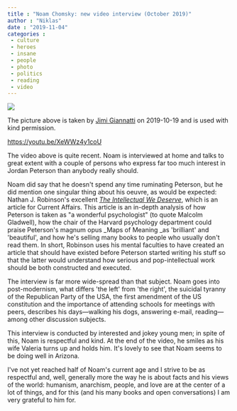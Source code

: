 ```yaml
---
title : "Noam Chomsky: new video interview (October 2019)"
author : "Niklas"
date : "2019-11-04"
categories : 
 - culture
 - heroes
 - insane
 - people
 - photo
 - politics
 - reading
 - video
---
```


![](https://niklasblog.com/wp-content/FB_IMG_1572700293997.jpg)

The picture above is taken by [Jimi Giannatti](https://www.facebook.com/jimi.giannatti/posts/3033533143342139) on 2019-10-19 and is used with kind permission.

https://youtu.be/XeWWz4y1coU

The video above is quite recent. Noam is interviewed at home and talks to great extent with a couple of persons who express far too much interest in Jordan Peterson than anybody really should.

Noam did say that he doesn't spend any time ruminating Peterson, but he did mention one singular thing about his oeuvre, as would be expected: Nathan J. Robinson's excellent _[The Intellectual We Deserve](https://www.currentaffairs.org/2018/03/the-intellectual-we-deserve)_, which is an article for Current Affairs. This article is an in-depth analysis of how Peterson is taken as "a wonderful psychologist" (to quote Malcolm Gladwell), how the chair of the Harvard psychology department could praise Peterson's magnum opus _Maps of Meaning _as 'brilliant' and 'beautiful', and how he's selling many books to people who usually don't read them. In short, Robinson uses his mental faculties to have created an article that should have existed before Peterson started writing his stuff so that the latter would understand how serious and pop-intellectual work should be both constructed and executed.

The interview is far more wide-spread than that subject. Noam goes into post-modernism, what differs 'the left' from 'the right', the suicidal tyranny of the Republican Party of the USA, the first amendment of the US constitution and the importance of attending schools for meetings with peers, describes his days—walking his dogs, answering e-mail, reading—among other discussion subjects.

This interview is conducted by interested and jokey young men; in spite of this, Noam is respectful and kind. At the end of the video, he smiles as his wife Valeria turns up and holds him. It's lovely to see that Noam seems to be doing well in Arizona.

I've not yet reached half of Noam's current age and I strive to be as respectful and, well, generally more the way he is about facts and his views of the world: humanism, anarchism, people, and love are at the center of a lot of things, and for this (and his many books and open conversations) I am very grateful to him for.

